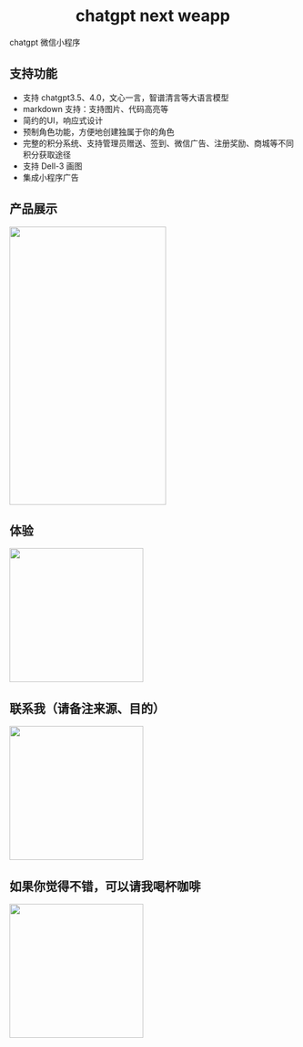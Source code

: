 <h1 align="center">chatgpt next weapp</h1>

chatgpt 微信小程序

## 支持功能
- 支持 chatgpt3.5、4.0，文心一言，智谱清言等大语言模型
- markdown 支持：支持图片、代码高亮等
- 简约的UI，响应式设计
- 预制角色功能，方便地创建独属于你的角色
- 完整的积分系统、支持管理员赠送、签到、微信广告、注册奖励、商城等不同积分获取途径
- 支持 Dell-3 画图
- 集成小程序广告

## 产品展示

<img src="https://github.com/dylanXM/chatgpt-next-weapp/assets/62923146/410e6753-0b1a-410d-9930-111dd092353c" width="275" height="488" align="center" />

## 体验

<img src="https://github.com/dylanXM/chatgpt-next-weapp/assets/62923146/ab5125ae-87a5-4548-8d8b-f836c64dc1a8" width="235" height="235" />


## 联系我（请备注来源、目的）

<img src="https://github.com/dylanXM/chatgpt-next-weapp/assets/62923146/18de9e84-f1c7-40e4-8a51-0f1bd1dc726b" width="235" height="235" />


## 如果你觉得不错，可以请我喝杯咖啡

<img src="https://github.com/dylanXM/chatgpt-next-weapp/assets/62923146/a2399ffc-f89a-4466-be58-27bde23f512b" width="235" height="235" />

